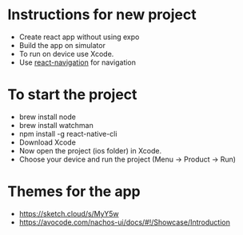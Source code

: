 # Instructions for new project

- Create react app without using expo
- Build the app on simulator
- To run on device use Xcode.
- Use [react-navigation](https://github.com/react-community/react-navigation) for navigation

# To start the project
- brew install node
- brew install watchman
- npm install -g react-native-cli
- Download Xcode
- Now open the project (ios folder) in Xcode.
- Choose your device and run the project (Menu -> Product -> Run)

# Themes for the app

- https://sketch.cloud/s/MyY5w
- https://avocode.com/nachos-ui/docs/#!/Showcase/Introduction